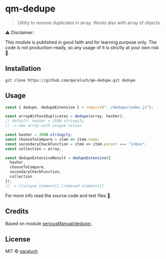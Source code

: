# qm-dedupe

> Utility to remove duplicates in array. Works also with array of objects.

:warning: Disclaimer:

This module is published in good faith and for learning purpose only. The code is not production-ready, so any usage of it is strictly at your own risk :see_no_evil:.

## Installation

```
git clone https://github.com/qaraluch/qm-dedupe.git dedupe
```

## Usage

```js
const { dedupe, dedupeExtensive } = require("../dedupe/index.js");

const arrayWithoutDuplicates = dedupe(array, hasher);
// default: hasher = JSON.stringify
// -> new array with unique values

const hasher = JSON.stringify;
const chooseToCompare = item => item.name;
const secondaryCheckFunction = item => item.parent === "inbox";
const collection = array;

const dedupeExtensiveResult = dedupeExtensive({
  hasher,
  chooseToCompare,
  secondaryCheckFunction,
  collection
});
// -> [[unique elements],[removed elements]]
```

For more info read the source code and test files :page_facing_up:.

## Credits

Based on module [seriousManual/dedupe:](https://github.com/seriousManual/dedupe).

## License

MIT © [qaraluch](https://github.com/qaraluch)
